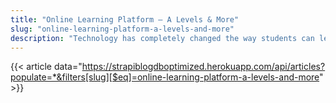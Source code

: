 ```yaml
---
title: "Online Learning Platform – A Levels & More"
slug: "online-learning-platform-a-levels-and-more"
description: "Technology has completely changed the way students can learn & teachers can teach! With online learning platforms, it has become very easy to impart quality education to students. Besides saving time and being cost-effective, the learning also allows the students to learn in an easier, effective, and simpler way. All of that was not possible with the old (chalk & board method) teaching."
---
```


{{< article data="https://strapiblogdboptimized.herokuapp.com/api/articles?populate=*&filters[slug][$eq]=online-learning-platform-a-levels-and-more" >}}
